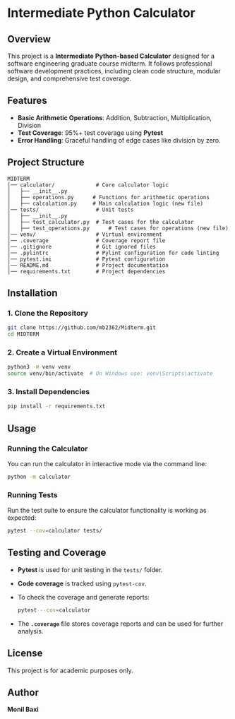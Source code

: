 
# Intermediate Python Calculator

## Overview
This project is a **Intermediate Python-based Calculator** designed for a software engineering graduate course midterm. It follows professional software development practices, including clean code structure, modular design, and comprehensive test coverage.

## Features
- **Basic Arithmetic Operations**: Addition, Subtraction, Multiplication, Division
- **Test Coverage**: 95%+ test coverage using **Pytest**
- **Error Handling**: Graceful handling of edge cases like division by zero.

## Project Structure
```
MIDTERM
│── calculator/             # Core calculator logic
│   ├── __init__.py
│   ├── operations.py      # Functions for arithmetic operations
│   ├── calculation.py     # Main calculation logic (new file)
│── tests/                  # Unit tests
│   ├── __init__.py
│   ├── test_calculator.py  # Test cases for the calculator
│   ├── test_operations.py      # Test cases for operations (new file)
│── venv/                   # Virtual environment
│── .coverage               # Coverage report file
│── .gitignore              # Git ignored files
│── .pylintrc               # Pylint configuration for code linting
│── pytest.ini              # Pytest configuration
│── README.md               # Project documentation
│── requirements.txt        # Project dependencies

```

## Installation

### 1. Clone the Repository
```sh
git clone https://github.com/mb2362/Midterm.git
cd MIDTERM
```

### 2. Create a Virtual Environment
```sh
python3 -m venv venv
source venv/bin/activate  # On Windows use: venv\Scripts\activate
```

### 3. Install Dependencies
```sh
pip install -r requirements.txt
```

## Usage

### Running the Calculator
You can run the calculator in interactive mode via the command line:
```sh
python -m calculator
```

### Running Tests
Run the test suite to ensure the calculator functionality is working as expected:
```sh
pytest --cov=calculator tests/
```

## Testing and Coverage
- **Pytest** is used for unit testing in the `tests/` folder.
- **Code coverage** is tracked using `pytest-cov`.
- To check the coverage and generate reports:
  ```sh
  pytest --cov=calculator
  ```

- The **`.coverage`** file stores coverage reports and can be used for further analysis.

## License
This project is for academic purposes only.

## Author
**Monil Baxi**

